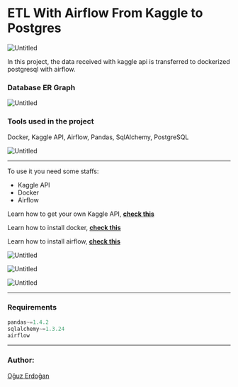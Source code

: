 # ETL With Airflow From Kaggle to Postgres

![Untitled](ETL%20With%20Airflow%20From%20Kaggle%20to%20Postgres%20d77d19a57418473dae00e889d476a71b/Untitled.png)

In this project, the data received with kaggle api is transferred to dockerized postgresql with airflow.

### **Database ER Graph**

![Untitled](ETL%20With%20Airflow%20From%20Kaggle%20to%20Postgres%20d77d19a57418473dae00e889d476a71b/Untitled%201.png)

### **Tools used in the project**

Docker, Kaggle API, Airflow, Pandas, SqlAlchemy, PostgreSQL

![Untitled](ETL%20With%20Airflow%20From%20Kaggle%20to%20Postgres%20d77d19a57418473dae00e889d476a71b/Untitled%202.png)

---

To use it you need some staffs:

- Kaggle API
- Docker
- Airflow

Learn how to get your own Kaggle API, [**check this**](https://www.oguzerdogan.com/kaggle-api-ve-public-veri-seti-indirme/)

Learn how to install docker, [**check this**](https://docs.docker.com/engine/install/)

Learn how to install airflow, **[check this](https://www.youtube.com/watch?v=YDDMm9M6SFA)**

![Untitled](ETL%20With%20Airflow%20From%20Kaggle%20to%20Postgres%20d77d19a57418473dae00e889d476a71b/Untitled%203.png)

![Untitled](ETL%20With%20Airflow%20From%20Kaggle%20to%20Postgres%20d77d19a57418473dae00e889d476a71b/Untitled%204.png)

![Untitled](ETL%20With%20Airflow%20From%20Kaggle%20to%20Postgres%20d77d19a57418473dae00e889d476a71b/Untitled%205.png)

---

### Requirements

```python
pandas~=1.4.2
sqlalchemy~=1.3.24
airflow
```

---

### Author:

[Oğuz Erdoğan](http://www.oguzerdogan.com)